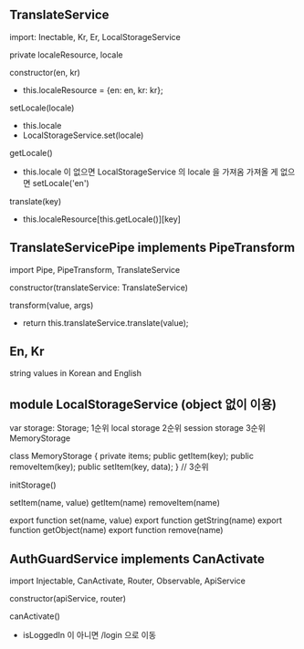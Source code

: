 ## TranslateService

import: Inectable, Kr, Er, LocalStorageService

private localeResource, locale

constructor(en, kr)
- this.localeResource = {en: en, kr: kr};

setLocale(locale)
- this.locale
- LocalStorageService.set(locale)

getLocale()
- this.locale 이 없으면
  LocalStorageService 의 locale 을 가져옴
  가져올 게 없으면
  setLocale('en')

translate(key)
- this.localeResource[this.getLocale()][key]

## TranslateServicePipe implements PipeTransform

import Pipe, PipeTransform, TranslateService

constructor(translateService: TranslateService)

transform(value, args)
- return this.translateService.translate(value);

## En, Kr 

string values in Korean and English

## module LocalStorageService (object 없이 이용)

var storage: Storage;
1순위 local storage
2순위 session storage
3순위 MemoryStorage

class MemoryStorage {
    private items;
    public getItem(key);
    public removeItem(key);
    public setItem(key, data);
} // 3순위

initStorage()

setItem(name, value)
getItem(name)
removeItem(name)

export function set(name, value)
export function getString(name)
export function getObject<T>(name)
export function remove(name)

## AuthGuardService implements CanActivate

import Injectable, CanActivate, Router, Observable, ApiService

constructor(apiService, router)

canActivate()
- isLoggedIn 이 아니면 /login 으로 이동

